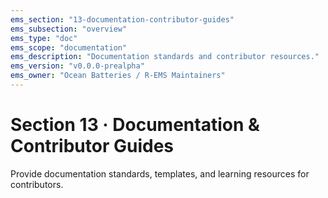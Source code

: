 ```yaml
---
ems_section: "13-documentation-contributor-guides"
ems_subsection: "overview"
ems_type: "doc"
ems_scope: "documentation"
ems_description: "Documentation standards and contributor resources."
ems_version: "v0.0.0-prealpha"
ems_owner: "Ocean Batteries / R-EMS Maintainers"
---
```


# Section 13 · Documentation & Contributor Guides

Provide documentation standards, templates, and learning resources for contributors.
